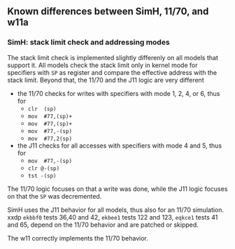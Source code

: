 ## Known differences between SimH, 11/70, and w11a

### SimH: stack limit check and addressing modes

The stack limit check is implemented slightly differenly on all models that
support it. All models check the stack limit only in kernel mode for specifiers
with `SP` as register and compare the effective address with the stack limit.
Beyond that, the 11/70 and the J11 logic are very different
- the 11/70 checks for writes with specifiers with mode 1, 2, 4, or 6, thus for
  - `clr  (sp)`
  - `mov  #77,(sp)+`
  - `mov  #77,(sp)+`
  - `mov  #77,-(sp)`
  - `mov  #77,2(sp)`
- the J11 checks for all accesses with specifiers with mode 4 and 5, thus for
  - `mov  #77,-(sp)`
  - `clr @-(sp)`
  - `tst -(sp)`

The 11/70 logic focuses on that a write was done, while the J11 logic focuses
on that the `SP` was decremented.

SimH uses the J11 behavior for all models, thus also for an 11/70 simulation.  
xxdp `ekbbf0` tests 36,40 and 42,
`ekbee1` tests 122 and 123,
`eqkce1` tests 41 and 65,
depend on the 11/70 behavior and are patched or skipped.

The w11 correctly implements the 11/70 behavior.
